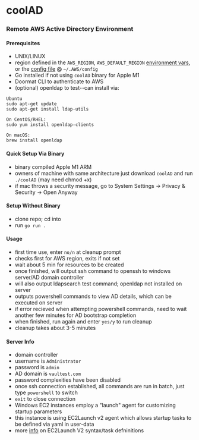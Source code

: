 # coolAD
### Remote AWS Active Directory Environment

#### Prerequisites
- UNIX/LINUX
- region defined in the `AWS_REGION`, `AWS_DEFAULT_REGION` [environment vars](https://docs.aws.amazon.com/cli/latest/userguide/cli-configure-envvars.html#:~:text=command%20line%20parameter.-,AWS_REGION,-The%20AWS%20SDK), or the [config file](https://docs.aws.amazon.com/sdk-for-java/v1/developer-guide/setup-credentials.html#setup-credentials-setting-region) @  `~/.AWS/config` 
- Go installed if not using `coolAD` binary for Apple M1
- Doormat CLI to authenticate to AWS
- (optional) openldap to test--can install via:
```
Ubuntu
sudo apt-get update
sudo apt-get install ldap-utils

On CentOS/RHEL:
sudo yum install openldap-clients

On macOS:
brew install openldap

```
  

#### Quick Setup Via Binary
- binary compiled Apple M1 ARM
- owners of machine with same architecture just download `coolAD` and run `./coolAD` (may need chmod +x)
- if mac throws a security message, go to System Settings -> Privacy & Security -> Open Anyway

#### Setup Without Binary
- clone repo; cd into 
- run `go run .`

#### Usage
- first time use, enter `no/n` at cleanup prompt
- checks first for AWS region, exits if not set
- wait about 5 min for resources to be created
- once finished, will output ssh command to openssh to windows server/AD domain controller
- will also output ldapsearch test command; openldap not installed on server
- outputs powershell commands to view AD details, which can be executed on server
- if error recieved when attempting powershell commands, need to wait another few minutes for AD bootstrap completion
- when finished, run again and enter `yes/y` to run cleanup
- cleanup takes about 3-5 minutes

#### Server Info
- domain controller
- username is `Administrator`
- password is `admin`
- AD domain is `vaultest.com`
- password complexities have been disabled
- once ssh connection established, all commands are run in batch, just type `powershell` to switch
- `exit` to close connection
- Windows EC2 instances employ a "launch" agent for customizing startup parameters
- this instance is using EC2Launch v2 agent which allows startup tasks to be defined via yaml in user-data
- more [info](https://docs.aws.amazon.com/AWSEC2/latest/WindowsGuide/ec2launch-v2-settings.html#ec2launch-v2-schema-user-data) on EC2Launch V2 syntax/task defninitions
